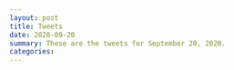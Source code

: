 ```yaml
---
layout: post
title: Tweets
date: 2020-09-20
summary: These are the tweets for September 20, 2020.
categories:
---
```


